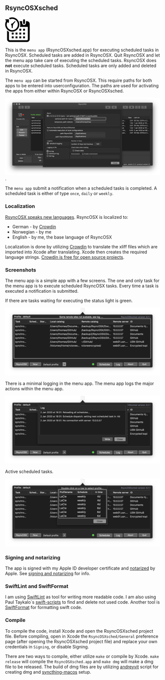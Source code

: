 ## RsyncOSXsched

![](icon/menuapp.png)

This is the `menu app` (RsyncOSXsched.app) for executing scheduled tasks in RsyncOSX. Scheduled tasks are added in RsyncOSX. Quit RsyncOSX and let the menu app take care of executing the scheduled tasks. RsyncOSX does **not** execute scheduled tasks. Scheduled tasks are only added and deleted in RsyncOSX.

The `menu app` can be started from RsyncOSX. This require paths for both apps to be entered into userconfiguration.  The paths are used for activating the apps from either within RsyncOSX or RsyncOSXsched.

![](screenshots/userconfig.png).

The `menu app` submit a notification when a scheduled tasks is completed. A scheduled task is either of type `once`, `daily` or `weekly`.

### Localization

[RsyncOSX speaks new languages](https://rsyncosx.github.io/Localization). RsyncOSX is localized to:
- German - by [Crowdin](https://crowdin.com/project/rsyncosx)
- Norwegian - by me
- English - by me, the base language of RsyncOSX

Localization is done by utilizing [Crowdin](https://crowdin.com/project/rsyncosx) to translate the xliff files which are imported into Xcode after translating. Xcode then creates the required language strings. [Crowdin is free for open source projects](https://crowdin.com/page/open-source-project-setup-request).

### Screenshots

The menu app is a simple app with a few screens. The one and only task for the menu app is to execute scheduled RsyncOSX tasks. Every time a task is executed a notification is submitted.

If there are tasks waiting for executing the status light is green.

![](screenshots/menuapp1.png)

There is a minimal logging in the menu app. The menu app logs the major actions within the menu app.

![](screenshots/menuapp2.png)

Active scheduled tasks.

![](screenshots/menuapp3.png)

### Signing and notarizing

The app is signed with my Apple ID developer certificate and [notarized](https://support.apple.com/en-us/HT202491) by Apple. See [signing and notarizing](https://rsyncosx.github.io/Notarized) for info.

### SwiftLint and SwiftFormat

I am using [SwiftLint](https://github.com/realm/SwiftLint) as tool for writing more readable code. I am also using Paul Taykalo´s [swift-scripts](https://github.com/PaulTaykalo/swift-scripts) to find and delete not used code. Another tool is [SwiftFormat](https://github.com/nicklockwood/SwiftFormat) for formatting swift code.

### Compile

To compile the code, install Xcode and open the RsyncOSXsched project file. Before compiling, open in Xcode the `RsyncOSXsched/General` preference page (after opening the RsyncOSXsched project file) and replace your own credentials in `Signing`, or disable Signing.

There are two ways to compile, either utilize `make` or compile by Xcode. `make release` will compile the `RsyncOSXsched.app` and `make dmg` will make a dmg file to be released.  The build of dmg files are by utilizing [andreyvit](https://github.com/andreyvit/create-dmg) script for creating dmg and [syncthing-macos](https://github.com/syncthing/syncthing-macos) setup.
